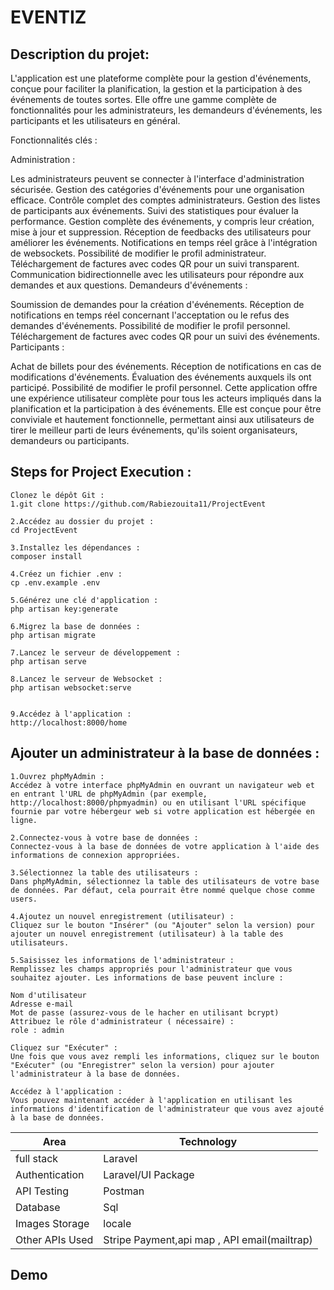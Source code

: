 # EVENTIZ

## Description du projet:
L'application est une plateforme complète pour la gestion d'événements, conçue pour faciliter la planification, la gestion et la participation à des événements de toutes sortes. Elle offre une gamme complète de fonctionnalités pour les administrateurs, les demandeurs d'événements, les participants et les utilisateurs en général.

Fonctionnalités clés :

Administration :

Les administrateurs peuvent se connecter à l'interface d'administration sécurisée.
Gestion des catégories d'événements pour une organisation efficace.
Contrôle complet des comptes administrateurs.
Gestion des listes de participants aux événements.
Suivi des statistiques pour évaluer la performance.
Gestion complète des événements, y compris leur création, mise à jour et suppression.
Réception de feedbacks des utilisateurs pour améliorer les événements.
Notifications en temps réel grâce à l'intégration de websockets.
Possibilité de modifier le profil administrateur.
Téléchargement de factures avec codes QR pour un suivi transparent.
Communication bidirectionnelle avec les utilisateurs pour répondre aux demandes et aux questions.
Demandeurs d'événements :

Soumission de demandes pour la création d'événements.
Réception de notifications en temps réel concernant l'acceptation ou le refus des demandes d'événements.
Possibilité de modifier le profil personnel.
Téléchargement de factures avec codes QR pour un suivi des événements.
Participants :

Achat de billets pour des événements.
Réception de notifications en cas de modifications d'événements.
Évaluation des événements auxquels ils ont participé.
Possibilité de modifier le profil personnel.
Cette application offre une expérience utilisateur complète pour tous les acteurs impliqués dans la planification et la participation à des événements. Elle est conçue pour être conviviale et hautement fonctionnelle, permettant ainsi aux utilisateurs de tirer le meilleur parti de leurs événements, qu'ils soient organisateurs, demandeurs ou participants.

## Steps for Project Execution :

```
Clonez le dépôt Git :
1.git clone https://github.com/Rabiezouita11/ProjectEvent

2.Accédez au dossier du projet :
cd ProjectEvent

3.Installez les dépendances :
composer install

4.Créez un fichier .env :
cp .env.example .env

5.Générez une clé d'application :
php artisan key:generate

6.Migrez la base de données :
php artisan migrate

7.Lancez le serveur de développement :
php artisan serve

8.Lancez le serveur de Websocket :
php artisan websocket:serve


9.Accédez à l'application :
http://localhost:8000/home

```

## Ajouter un administrateur à la base de données :

```
1.Ouvrez phpMyAdmin :
Accédez à votre interface phpMyAdmin en ouvrant un navigateur web et en entrant l'URL de phpMyAdmin (par exemple, http://localhost:8000/phpmyadmin) ou en utilisant l'URL spécifique fournie par votre hébergeur web si votre application est hébergée en ligne.

2.Connectez-vous à votre base de données :
Connectez-vous à la base de données de votre application à l'aide des informations de connexion appropriées.

3.Sélectionnez la table des utilisateurs :
Dans phpMyAdmin, sélectionnez la table des utilisateurs de votre base de données. Par défaut, cela pourrait être nommé quelque chose comme users.

4.Ajoutez un nouvel enregistrement (utilisateur) :
Cliquez sur le bouton "Insérer" (ou "Ajouter" selon la version) pour ajouter un nouvel enregistrement (utilisateur) à la table des utilisateurs.

5.Saisissez les informations de l'administrateur :
Remplissez les champs appropriés pour l'administrateur que vous souhaitez ajouter. Les informations de base peuvent inclure :

Nom d'utilisateur
Adresse e-mail
Mot de passe (assurez-vous de le hacher en utilisant bcrypt)
Attribuez le rôle d'administrateur ( nécessaire) :
role : admin

Cliquez sur "Exécuter" :
Une fois que vous avez rempli les informations, cliquez sur le bouton "Exécuter" (ou "Enregistrer" selon la version) pour ajouter l'administrateur à la base de données.

Accédez à l'application :
Vous pouvez maintenant accéder à l'application en utilisant les informations d'identification de l'administrateur que vous avez ajouté à la base de données.

```

<table>
<thead>
<tr>
<th>Area</th>
<th>Technology</th>
</tr>
</thead>
<tbody>
	<tr>
		<td>full stack</td>
		<td>Laravel</td>
	</tr>
	
  <tr>
		<td>Authentication</td>
		<td> Laravel/UI Package </td>
	</tr>
	<tr>
		<td>API Testing</td>
		<td>Postman</td>
	</tr>
	<tr>
		<td>Database</td>
		<td>Sql</td>
	</tr>
  <tr>
		<td>Images Storage</td>
		<td>locale</td>
	</tr>
    <tr>
		<td>Other APIs Used</td>
		<td>Stripe Payment,api map , API email(mailtrap) </td>
	</tr>
</tbody>
</table>



## Demo 

